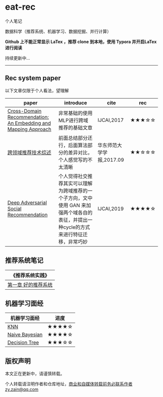 # eat-rec
个人笔记

数据科学（推荐系统、机器学习、数据挖掘、并行计算）

**Github 上不能正常显示 LaTex ，推荐 clone 到本地，使用 Typora 并开启LaTex进行阅读**

持续更新中...

------------------------------



## Rec system paper 

以下文章仅限于个人看法，望理解

| paper                                                        | introduce                                                    | cite                     | rec   |
| ------------------------------------------------------------ | ------------------------------------------------------------ | ------------------------ | ----- |
| [Cross-Domain Recommendation: An Embedding and Mapping Approach](https://github.com/ZainZhao/eat-rec/blob/master/rec/paper/guide/Cross-Domain%20Recommendation%2C%20An%20Embedding%20and%20Mapping%20Approach%20.md) | 非常基础的使用MLP进行跨域推荐的基础文章                      | IJCAI,2017               | ★★★☆☆ |
| [跨领域推荐技术综述](https://github.com/ZainZhao/eat-rec/blob/master/rec/paper/guide/%E8%B7%A8%E9%A2%86%E5%9F%9F%E6%8E%A8%E8%8D%90%E6%8A%80%E6%9C%AF%E7%BB%BC%E8%BF%B0.md) | 前面总结部分还行，后面算法部分的差异对比，个人感觉写的不太清晰 | 华东师范大学学报,2017.09 | ★★☆☆☆ |
| [Deep Adversarial Social Recommendation](https://github.com/ZainZhao/eat-rec/blob/master/rec/paper/guide/Deep%20Adversarial%20Social%20Recommendation.md) | 个人觉得社交推荐其实可以理解为跨域推荐的一个子方向，文中使用 GAN 来加强两个域各自的表征，并提出一种cycle的方式来进行特征迁移，非常巧妙 | IJCAI,2019               | ★★★★☆ |



## 推荐系统笔记

| 《推荐系统实践》        |
| ----------------------- |
| [第一章 好的推荐系统]() |



## 机器学习面经

| 机器学习面经                                                 | 进度  |
| ------------------------------------------------------------ | ----- |
| [KNN](https://github.com/ZainZhao/eat-rec/blob/master/machine%20learning/KNN-Interview.md) | ★★★★☆ |
| [Naive Bayesian](https://github.com/ZainZhao/eat-rec/blob/master/machine%20learning/Naive%20Bayesian-Interview.md) | ★★★★☆ |
| [Decision Tree](https://github.com/ZainZhao/eat-rec/blob/master/machine%20learning/Decision%20Tree-Interview.md) | ★★★☆☆ |



## 版权声明

本文正在更新中，请谨慎转载。

个人转载请注明作者和仓库地址，商业和自媒体转载前务必联系作者zy.zain@qq.com